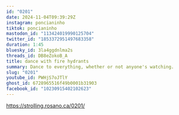 ```yaml
---
id: "0201"
date: 2024-11-04T09:39:29Z
instagram: poncianinho
tiktok: poncianinho
mastodon_id: "113424019990125704"
twitter_id: "1853372951497683358"
duration: 1:45
bluesky_id: 3la4ggdnlma2s
threads_id: DB8eZokoB_A
title: dance with fire hydrants
summary: Dance to everything, whether or not anyone's watching.
slug: "0201"
youtube_id: PWHjS7oJTlY
ghost_id: 6728965516f49b0001b31903
facebook_id: "10230915402102623"
---
```

https://strolling.rosano.ca/0201/
